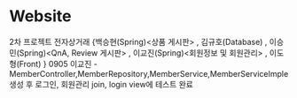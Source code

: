 # Website

2차 프로젝트 전자상거래 
{백승현(Spring)<상품 게시판> , 김규호(Database) , 이승민(Spring)<QnA, Review 게시판> , 이교진(Spring)<회원정보 및 회원관리> , 이도형(Front) }
0905 이교진 - MemberController,MemberRepository,MemberService,MemberServiceImple 생성 후 로그인, 회원관리 join, login view에 테스트 완료 
